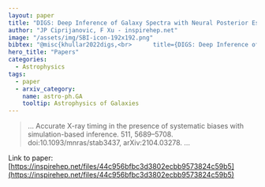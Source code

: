 ```yaml
---
layout: paper
title: "DIGS: Deep Inference of Galaxy Spectra with Neural Posterior Estimation"
author: "JP Ciprijanovic, F Xu - inspirehep.net"
image: "/assets/img/SBI-icon-192x192.png"
bibtex: "@misc{khullar2022digs,<br>      title={DIGS: Deep Inference of Galaxy Spectra with Neural Posterior Estimation}, <br>      author={Gourav Khullar and Brian Nord and Aleksandra Ciprijanovic and Jason Poh and Fei Xu},<br>      year={2022},<br>      eprint={2211.09126},<br>      archivePrefix={arXiv},<br>      primaryClass={astro-ph.GA}<br>}"
hero_title: "Papers"
categories:
  - Astrophysics
tags:
  - paper
  - arxiv_category:
    name: astro-ph.GA
    tooltip: Astrophysics of Galaxies
---
```

>… Accurate X-ray timing in the presence of systematic biases with simulation-based inference. 511, 5689–5708. doi:10.1093/mnras/stab3437, arXiv:2104.03278. …

Link to paper: [https://inspirehep.net/files/44c956bfbc3d3802ecbb9573824c59b5](https://inspirehep.net/files/44c956bfbc3d3802ecbb9573824c59b5)


